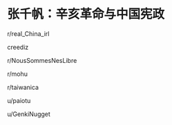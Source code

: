 # 张千帆：辛亥革命与中国宪政

r/real_China_irl





creediz

r/NousSommesNesLibre

r/mohu

r/taiwanica

u/paiotu

u/GenkiNugget